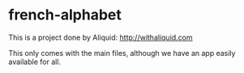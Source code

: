 # french-alphabet

This is a project done by Aliquid: http://withaliquid.com

This only comes with the main files, although we have an app easily available for all.
